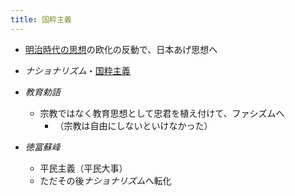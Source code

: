 ```yaml
---
title: 国粋主義
---
```


* [明治時代の思想](%E6%98%8E%E6%B2%BB%E6%99%82%E4%BB%A3%E3%81%AE%E6%80%9D%E6%83%B3.md)の欧化の反動で、日本あげ思想へ

* *ナショナリズム*・[国粋主義](%E5%9B%BD%E7%B2%8B%E4%B8%BB%E7%BE%A9.md)

* *教育勅語*
  
  * 宗教ではなく教育思想として忠君を植え付けて、ファシズムへ
    * （宗教は自由にしないといけなかった）
* *徳富蘇峰*
  
  * 平民主義（平民大事）
  * ただその後*ナショナリズム*へ転化
